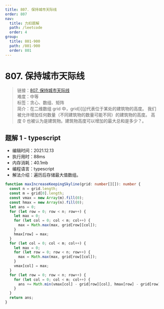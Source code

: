 ```yaml
---
title: 807. 保持城市天际线
order: 807
nav:
  title: 力扣题解
  path: /leetcode
  order: 4
group:
  title: 801-900
  path: /801-900
  order: 801
---
```


# 807. 保持城市天际线

> 链接：[807. 保持城市天际线](https://leetcode-cn.com/problems/max-increase-to-keep-city-skyline/)  
> 难度：中等  
> 标签：贪心、数组、矩阵  
> 简介：在二维数组 grid 中，grid[i][j]代表位于某处的建筑物的高度。 我们被允许增加任何数量（不同建筑物的数量可能不同）的建筑物的高度。 高度 0 也被认为是建筑物。建筑物高度可以增加的最大总和是多少？。

## 题解 1 - typescript

- 编辑时间：2021.12.13
- 执行用时：88ms
- 内存消耗：40.1mb
- 编程语言：typescript
- 解法介绍：遍历后存储最大值数组。

```typescript
function maxIncreaseKeepingSkyline(grid: number[][]): number {
  const n = grid.length;
  const m = grid[0].length;
  const vmax = new Array(m).fill(0);
  const hmax = new Array(n).fill(0);
  let ans = 0;
  for (let row = 0; row < n; row++) {
    let max = 0;
    for (let col = 0; col < m; col++) {
      max = Math.max(max, grid[row][col]);
    }
    hmax[row] = max;
  }
  for (let col = 0; col < m; col++) {
    let max = 0;
    for (let row = 0; row < n; row++) {
      max = Math.max(max, grid[row][col]);
    }
    vmax[col] = max;
  }
  for (let row = 0; row < n; row++) {
    for (let col = 0; col < m; col++) {
      ans += Math.min(vmax[col] - grid[row][col], hmax[row] - grid[row][col]);
    }
  }
  return ans;
}
```
